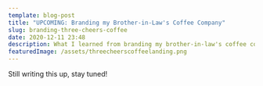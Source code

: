 ```yaml
---
template: blog-post
title: "UPCOMING: Branding my Brother-in-Law's Coffee Company"
slug: branding-three-cheers-coffee
date: 2020-12-11 23:48
description: What I learned from branding my brother-in-law's coffee company.
featuredImage: /assets/threecheerscoffeelanding.png
---
```

Still writing this up, stay tuned!